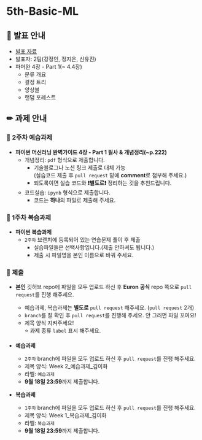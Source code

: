 # 5th-Basic-ML

## 📢 발표 안내
- [발표 자료]()
- 발표자: 2팀(강정인, 정지은, 신유진)
- 파머완 4장 - Part 1(~ 4.4장)
  - 분류 개요
  - 결정 트리
  - 앙상블
  - 랜덤 포레스트

## ✏ 과제 안내
### 📍 2주차 예습과제
- **파이썬 머신러닝 완벽가이드 4장 - Part 1 필사 & 개념정리(~p.222)**  
  - 개념정리: ```pdf``` 형식으로 제출합니다.
    - 기술블로그나 노션 링크 제출로 대체 가능  
      (실습코드 제출 후 ```pull request``` 밑에 **comment**로 첨부해 주세요.)
    - 되도록이면 실습 코드와 **❗별도로❗** 정리하는 것을 추천드립니다.
  - 코드실습: ```ipynb``` 형식으로 제출합니다.
    - 코드는 **하나**의 파일로 제출해 주세요.

### 📍 1주차 복습과제
- **파이썬 복습과제**  
  - ```2주차``` 브랜치에 등록되어 있는 연습문제 풀이 후 제출
    - 실습파일들은 선택사항입니다.(제출 안하셔도 됩니다.)
    - 제출 시 파일명을 본인 이름으로 바꿔 주세요.

### 📍 제출
- **본인** 깃허브 repo에 파일을 모두 업로드 하신 후 **Euron 공식** repo 쪽으로 ```pull request```를 진행 해주세요.
  - 예습과제, 복습과제는 **별도로** ```pull request``` 해주세요. (```pull request``` 2개)
  - ```branch```를 잘 확인 후 ```pull request```를 진행해 주세요. 안 그러면 파일 꼬여요!
  - 제목 양식 지켜주세요!  
  ⭐ 과제 종류 ```label``` 표시 해주세요.

- **예습과제**
  - ```2주차``` branch에 파일을 모두 업로드 하신 후 ```pull request```를 진행 해주세요.
  - 제목 양식: Week 2_예습과제_김이화
  - 라벨: ```예습과제```
  - **9월 18일 23:59**까지 제출합니다.
  
- **복습과제**
  - ```1주차``` branch에 파일을 모두 업로드 하신 후 ```pull request```를 진행 해주세요. 
  - 제목 양식: Week 1_복습과제_김이화
  - 라벨: ```복습과제```
  - **9월 18일 23:59**까지 제출합니다.
